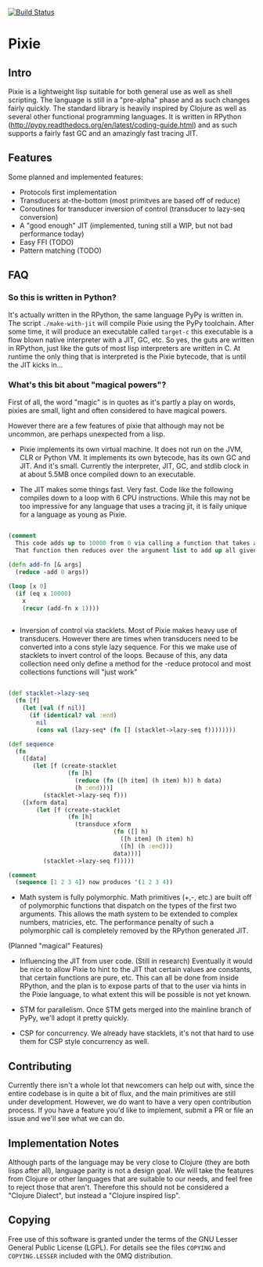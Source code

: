 [![Build Status](https://travis-ci.org/pixie-lang/pixie.svg?branch=master)](https://travis-ci.org/pixie-lang/pixie)
# Pixie

## Intro

Pixie is a lightweight lisp suitable for both general use as well as shell scripting. The language is still in a "pre-alpha" phase and as such changes fairly quickly.
The standard library is heavily inspired by Clojure as well as several other functional programming languages. It is written in RPython (http://pypy.readthedocs.org/en/latest/coding-guide.html) and as such supports a fairly fast GC and an amazingly fast tracing JIT.

## Features

Some planned and implemented features:

* Protocols first implementation
* Transducers at-the-bottom (most primitves are based off of reduce)
* Coroutines for transducer inversion of control (transducer to lazy-seq conversion)
* A "good enough" JIT (implemented, tuning still a WIP, but not bad performance today)
* Easy FFI (TODO)
* Pattern matching (TODO)


## FAQ

### So this is written in Python?

It's actually written in the RPython, the same language PyPy is written in. The script `./make-with-jit` will compile Pixie using the PyPy toolchain. After some time, it will produce an executable called `target-c` this executable is a flow blown native interpreter with a JIT, GC, etc. So yes, the guts are written in RPython, just like the guts of most lisp interpreters are written in C. At runtime the only thing that is interpreted is the Pixie bytecode, that is until the JIT kicks in...

### What's this bit about "magical powers"?

First of all, the word "magic" is in quotes as it's partly a play on words, pixies are small, light and often considered to have magical powers. 

However there are a few features of pixie that although may not be uncommon, are perhaps unexpected from a lisp. 

* Pixie implements its own virtual machine. It does not run on the JVM, CLR or Python VM. It implements its own bytecode, has its own GC and JIT. And it's small. Currently the interpreter, JIT, GC, and stdlib clock in at about 5.5MB once compiled down to an executable. 

* The JIT makes some things fast. Very fast. Code like the following compiles down to a loop with 6 CPU instructions. While this may not be too impressive for any language that uses a tracing jit, it is faily unique for a language as young as Pixie. 

```clojure

(comment
  This code adds up to 10000 from 0 via calling a function that takes a variable number of arguments. 
  That function then reduces over the argument list to add up all given arguments.)
  
(defn add-fn [& args]
  (reduce -add 0 args))

(loop [x 0]
  (if (eq x 10000)
    x
    (recur (add-fn x 1))))
    
```
  
  
* Inversion of control via stacklets. Most of Pixie makes heavy use of transducers. However there are times when transducers need to be converted into a cons style lazy sequence. For this we make use of stacklets to invert control of the loops. Because of this, any data collection need only define a method for the -reduce protocol and most collections functions will "just work"

```clojure

(def stacklet->lazy-seq
  (fn [f]
    (let [val (f nil)]
      (if (identical? val :end)
        nil
        (cons val (lazy-seq* (fn [] (stacklet->lazy-seq f))))))))

(def sequence
  (fn
    ([data]
       (let [f (create-stacklet
                 (fn [h]
                   (reduce (fn ([h item] (h item) h)) h data)
                   (h :end)))]
          (stacklet->lazy-seq f)))
    ([xform data]
        (let [f (create-stacklet
                 (fn [h]
                   (transduce xform
                              (fn ([] h)
                                ([h item] (h item) h)
                                ([h] (h :end)))
                              data)))]
          (stacklet->lazy-seq f)))))

(comment
  (sequence [1 2 3 4]) now produces '(1 2 3 4))

```

* Math system is fully polymorphic. Math primitives (+,-, etc.) are built off of polymorphic functions that dispatch on the types of the first two arguments. This allows the math system to be extended to complex numbers, matricies, etc. The performance penalty of such a polymorphic call is completely removed by the RPython generated JIT. 

(Planned "magical" Features)

* Influencing the JIT from user code. (Still in research) Eventually it would be nice to allow Pixie to hint to the JIT that certain values are constants, that certain functions are pure, etc. This can all be done from inside RPython, and the plan is to expose parts of that to the user via hints in the Pixie language, to what extent this will be possible is not yet known.

* STM for parallelism. Once STM gets merged into the mainline branch of PyPy, we'll adopt it pretty quickly.

* CSP for concurrency. We already have stacklets, it's not that hard to use them for CSP style concurrency as well. 


## Contributing

Currently there isn't a whole lot that newcomers can help out with, since the entire codebase is in quite a bit of flux, and the main primitives are still under development. However, we do want to have a very open contribution process. If you have a feature you'd like to implement, submit a PR or file an issue and we'll see what we can do.

## Implementation Notes

Although parts of the language may be very close to Clojure (they are both lisps after all), language parity is not a design goal. We will take the features from Clojure or other languages that are suitable to our needs, and feel free to reject those that aren't. Therefore this should not be considered a "Clojure Dialect", but instead a "Clojure inspired lisp".

## Copying

Free use of this software is granted under the terms of the GNU Lesser General Public License (LGPL). For details see the files `COPYING` and `COPYING.LESSER` included with the 0MQ distribution.
